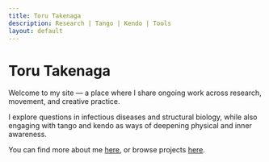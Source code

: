 ```yaml
---
title: Toru Takenaga
description: Research | Tango | Kendo | Tools
layout: default
---
```


# Toru Takenaga

Welcome to my site — a place where I share ongoing work across research, movement, and creative practice.

I explore questions in infectious diseases and structural biology, while also engaging with tango and kendo as ways of deepening physical and inner awareness.

You can find more about me [here](about.md), or browse projects [here](projects.md).
